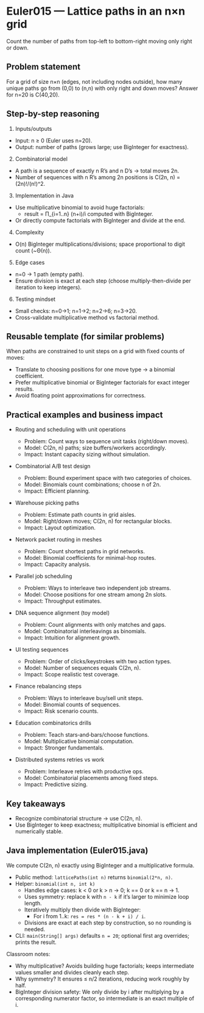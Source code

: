 # Euler015 — Lattice paths in an n×n grid

Count the number of paths from top-left to bottom-right moving only right or down.

## Problem statement

For a grid of size n×n (edges, not including nodes outside), how many unique paths go from (0,0) to (n,n) with only right and down moves? Answer for n=20 is C(40,20).

## Step-by-step reasoning

1) Inputs/outputs
- Input: n ≥ 0 (Euler uses n=20).
- Output: number of paths (grows large; use BigInteger for exactness).

2) Combinatorial model
- A path is a sequence of exactly n R’s and n D’s → total moves 2n.
- Number of sequences with n R’s among 2n positions is C(2n, n) = (2n)!/(n!)^2.

3) Implementation in Java
- Use multiplicative binomial to avoid huge factorials:
  - result = Π_{i=1..n} (n+i)/i computed with BigInteger.
- Or directly compute factorials with BigInteger and divide at the end.

4) Complexity
- O(n) BigInteger multiplications/divisions; space proportional to digit count (~Θ(n)).

5) Edge cases
- n=0 → 1 path (empty path).
- Ensure division is exact at each step (choose multiply-then-divide per iteration to keep integers).

6) Testing mindset
- Small checks: n=0→1; n=1→2; n=2→6; n=3→20.
- Cross-validate multiplicative method vs factorial method.

## Reusable template (for similar problems)

When paths are constrained to unit steps on a grid with fixed counts of moves:
- Translate to choosing positions for one move type → a binomial coefficient.
- Prefer multiplicative binomial or BigInteger factorials for exact integer results.
- Avoid floating point approximations for correctness.

## Practical examples and business impact

- Routing and scheduling with unit operations
  - Problem: Count ways to sequence unit tasks (right/down moves).
  - Model: C(2n, n) paths; size buffers/workers accordingly.
  - Impact: Instant capacity sizing without simulation.

- Combinatorial A/B test design
  - Problem: Bound experiment space with two categories of choices.
  - Model: Binomials count combinations; choose n of 2n.
  - Impact: Efficient planning.

- Warehouse picking paths
  - Problem: Estimate path counts in grid aisles.
  - Model: Right/down moves; C(2n, n) for rectangular blocks.
  - Impact: Layout optimization.

- Network packet routing in meshes
  - Problem: Count shortest paths in grid networks.
  - Model: Binomial coefficients for minimal-hop routes.
  - Impact: Capacity analysis.

- Parallel job scheduling
  - Problem: Ways to interleave two independent job streams.
  - Model: Choose positions for one stream among 2n slots.
  - Impact: Throughput estimates.

- DNA sequence alignment (toy model)
  - Problem: Count alignments with only matches and gaps.
  - Model: Combinatorial interleavings as binomials.
  - Impact: Intuition for alignment growth.

- UI testing sequences
  - Problem: Order of clicks/keystrokes with two action types.
  - Model: Number of sequences equals C(2n, n).
  - Impact: Scope realistic test coverage.

- Finance rebalancing steps
  - Problem: Ways to interleave buy/sell unit steps.
  - Model: Binomial counts of sequences.
  - Impact: Risk scenario counts.

- Education combinatorics drills
  - Problem: Teach stars‑and‑bars/choose functions.
  - Model: Multiplicative binomial computation.
  - Impact: Stronger fundamentals.

- Distributed systems retries vs work
  - Problem: Interleave retries with productive ops.
  - Model: Combinatorial placements among fixed steps.
  - Impact: Predictive sizing.

## Key takeaways

- Recognize combinatorial structure → use C(2n, n).
- Use BigInteger to keep exactness; multiplicative binomial is efficient and numerically stable.

## Java implementation (Euler015.java)

We compute C(2n, n) exactly using BigInteger and a multiplicative formula.

- Public method: `latticePaths(int n)` returns `binomial(2*n, n)`.
- Helper: `binomial(int n, int k)`
  - Handles edge cases: k < 0 or k > n → 0; k == 0 or k == n → 1.
  - Uses symmetry: replace k with `n - k` if it’s larger to minimize loop length.
  - Iteratively multiply then divide with BigInteger:
    - For i from 1..k: `res = res * (n - k + i) / i`.
  - Divisions are exact at each step by construction, so no rounding is needed.
- CLI: `main(String[] args)` defaults `n = 20`; optional first arg overrides; prints the result.

Classroom notes:
- Why multiplicative? Avoids building huge factorials; keeps intermediate values smaller and divides cleanly each step.
- Why symmetry? It ensures ≤ n/2 iterations, reducing work roughly by half.
- BigInteger division safety: We only divide by i after multiplying by a corresponding numerator factor, so intermediate is an exact multiple of i.
